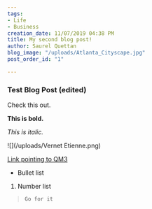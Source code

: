 ```yaml
---
tags:
- Life
- Business
creation_date: 11/07/2019 04:38 PM
title: My second blog post!
author: Saurel Quettan
blog_image: "/uploads/Atlanta_Cityscape.jpg"
post_order_id: "1"

---
```

### Test Blog Post (edited)

Check this out.

**This is bold.**

_This is italic._

![](/uploads/Vernet Etienne.png)

[Link pointing to QM3](http://www.qm3us.com "Go to QM3")

* Bullet list

1. Number list

>     Go for it